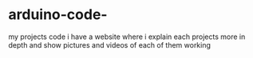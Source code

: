 # arduino-code-
my projects code 
i have a website where i explain each projects more in depth and show pictures and videos of each of them working 
